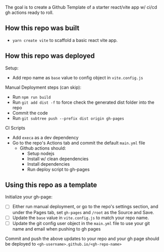 The goal is to create a Github Template of a starter react/vite app w/ ci/cd gh actions ready to roll.

## How this repo was built

- `yarn create vite` to scaffold a basic react vite app.

## How this repo was deployed

Setup:

- Add repo name as `base` value to config object in `vite.config.js`

Manual Deployment steps (can skip):

- Run `npm run build`
- Run `git add dist -f` to force check the generated dist folder into the repo
- Commit the code
- Run `git subtree push --prefix dist origin gh-pages`

CI Scripts

- Add `execa` as a dev dependency
- Go to the repo's Actions tab and commit the default `main.yml` file
  - Github actions should:
    - Setup  nodejs
    - Install w/ clean dependencies
    - Install dependencies
    - Run deploy script to gh-pages

## Using this repo as a template

Initialize your gh-page:

- [ ] Either run manual deployment, or go to the repo's settings section, and under the Pages tab, set `gh-pages` and `/root` as the Source and Save.
- [ ] Update the `base` value in `vite.config.js` to match your repo name.
- [ ] Update the git config user object in the `main.yml` file to use your git name and email when pushing to gh pages

Commit and push the above updates to your repo and your gh page should be deployed to `<gh-username>.github.io/<gh-repo-name>`
